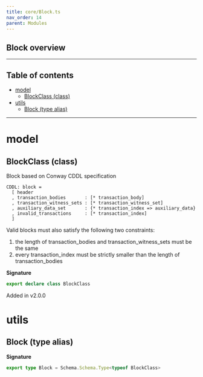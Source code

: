 ```yaml
---
title: core/Block.ts
nav_order: 14
parent: Modules
---
```


## Block overview

---

<h2 class="text-delta">Table of contents</h2>

- [model](#model)
  - [BlockClass (class)](#blockclass-class)
- [utils](#utils)
  - [Block (type alias)](#block-type-alias)

---

# model

## BlockClass (class)

Block based on Conway CDDL specification

```
CDDL: block =
  [ header
  , transaction_bodies       : [* transaction_body]
  , transaction_witness_sets : [* transaction_witness_set]
  , auxiliary_data_set       : {* transaction_index => auxiliary_data}
  , invalid_transactions     : [* transaction_index]
  ]
```

Valid blocks must also satisfy the following two constraints:

1. the length of transaction_bodies and transaction_witness_sets
   must be the same
2. every transaction_index must be strictly smaller than the
   length of transaction_bodies

**Signature**

```ts
export declare class BlockClass
```

Added in v2.0.0

# utils

## Block (type alias)

**Signature**

```ts
export type Block = Schema.Schema.Type<typeof BlockClass>
```
